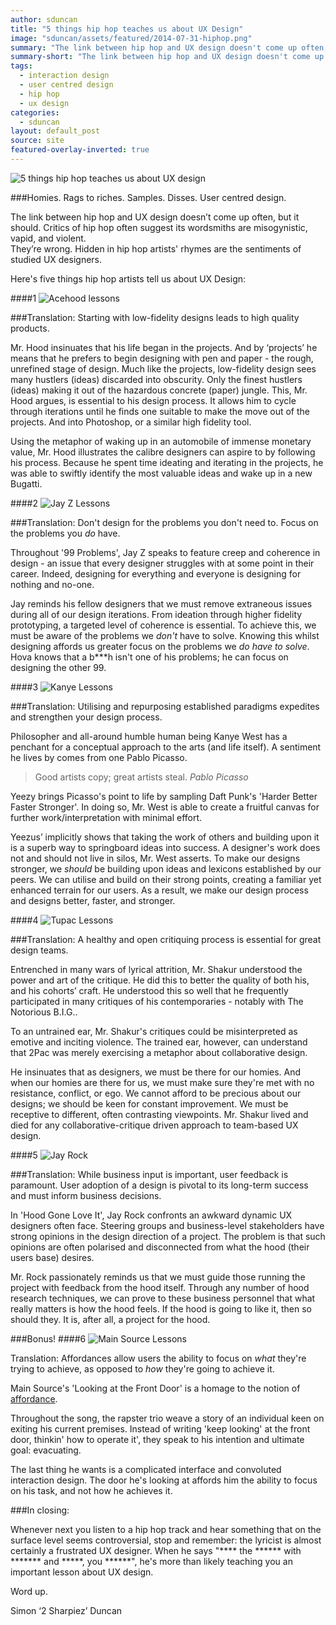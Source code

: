 ```yaml
---
author: sduncan
title: "5 things hip hop teaches us about UX Design"
image: "sduncan/assets/featured/2014-07-31-hiphop.png"
summary: "The link between hip hop and UX design doesn't come up often, but it should."
summary-short: "The link between hip hop and UX design doesn't come up often, but it should."
tags:
  - interaction design
  - user centred design
  - hip hop
  - ux design
categories:
  - sduncan
layout: default_post
source: site
featured-overlay-inverted: true
---
```


<img src="{{ site.github.url }}/sduncan/assets/2014-07-31-hiphop/all-together.png" alt="5 things hip hop teaches us about UX design" class="aligncenter" />

###Homies. Rags to riches. Samples. Disses. User centred design.

The link between hip hop and UX design doesn’t come up often, but it should.  Critics of hip hop often suggest its wordsmiths are misogynistic, vapid, and violent. <br />They’re wrong. Hidden in hip hop artists' rhymes are the sentiments of studied UX designers.

Here's five things hip hop artists tell us about UX Design:

###\#1
<img src="{{ site.github.url }}/sduncan/assets/2014-07-31-hiphop/acehood.png" alt="Acehood lessons" class="aligncenter" />  

###Translation: Starting with low-fidelity designs leads to high quality products.

Mr. Hood insinuates that his life began in the projects. And by ‘projects’ he means that he prefers to begin designing with pen and paper - the rough, unrefined stage of design. Much like the projects, low-fidelity design sees many hustlers (ideas) discarded into obscurity. Only the finest hustlers (ideas) making it out of the hazardous concrete (paper) jungle. This, Mr. Hood argues, is essential to his design process.  It allows him to cycle through iterations until he finds one suitable to make the move out of the projects. And into Photoshop, or a similar high fidelity tool.

Using the metaphor of waking up in an automobile of immense monetary value, Mr. Hood illustrates the calibre designers can aspire to by following his process.  Because he spent time ideating and iterating in the projects, he was able to swiftly identify the most valuable ideas and wake up in a new Bugatti.  


###\#2
<img src="{{ site.github.url }}/sduncan/assets/2014-07-31-hiphop/jayz.png" alt="Jay Z Lessons" class="aligncenter" />  


###Translation: Don't design for the problems you don't need to. Focus on the problems you *do* have.

Throughout '99 Problems', Jay Z speaks to feature creep and coherence in design - an issue that every designer struggles with at some point in their career. Indeed, designing for everything and everyone is designing for nothing and no-one.  

Jay reminds his fellow designers that we must remove extraneous issues during all of our design iterations. From ideation through higher fidelity prototyping, a targeted level of coherence is essential. To achieve this, we must be aware of the problems we *don't* have to solve. Knowing this whilst designing affords us greater focus on the problems we *do have to solve*. Hova knows that a b\*\*\*h isn't one of his problems; he can focus on designing the other 99.  

###\#3
<img src="{{ site.github.url }}/sduncan/assets/2014-07-31-hiphop/kanye.png" alt="Kanye Lessons" class="aligncenter" />

###Translation: Utilising and repurposing established paradigms expedites and strengthen your design process.

Philosopher and all-around humble human being Kanye West has a penchant for a conceptual approach to the arts (and life itself).  A sentiment he lives by comes from one Pablo Picasso.

<blockquote>
Good artists copy; great artists steal.
<cite>Pablo Picasso</cite>
</blockquote>

Yeezy brings Picasso's point to life by sampling Daft Punk's 'Harder Better Faster Stronger'. In doing so, Mr. West is able to create a fruitful canvas for further work/interpretation with minimal effort.

Yeezus’ implicitly shows that taking the work of others and building upon it is a superb way to springboard ideas into success. A designer's work does not and should not live in silos, Mr. West asserts.  To make our designs stronger, we *should* be building upon ideas and lexicons established by our peers. We can utilise and build on their strong points, creating a familiar yet enhanced terrain for our users. As a result, we make our design process and designs better, faster, and stronger.

###\#4
<img src="{{ site.github.url }}/sduncan/assets/2014-07-31-hiphop/tupac.png" alt="Tupac Lessons" class="aligncenter" />  


###Translation: A healthy and open critiquing process is essential for great design teams.

Entrenched in many wars of lyrical attrition, Mr. Shakur understood the power and art of the critique.  He did this to better the quality of both his, and his cohorts’ craft.  He understood this so well that he frequently participated in  many critiques of his contemporaries - notably with The Notorious B.I.G..

To an untrained ear, Mr. Shakur's critiques could be misinterpreted as emotive and inciting violence. The trained ear, however, can understand that 2Pac was merely exercising a metaphor about collaborative design.

He insinuates that as designers, we must be there for our homies. And when our homies are there for us, we must make sure they're met with no resistance, conflict, or ego.  We cannot afford to be precious about our designs; we should be keen for constant improvement. We must be receptive to different, often contrasting viewpoints.  Mr. Shakur lived and died for any collaborative-critique driven approach to team-based UX design.  

###\#5
<img src="{{ site.github.url }}/sduncan/assets/2014-07-31-hiphop/jayrock.png" alt="Jay Rock" class="aligncenter" />  


###Translation: While business input is important, user feedback is paramount. User adoption of a design is pivotal to its long-term success and must inform business decisions.

In 'Hood Gone Love It', Jay Rock confronts an awkward dynamic UX designers often face. Steering groups and business-level stakeholders have strong opinions in the design direction of a project. The problem is that such opinions are often polarised and disconnected from what the hood (their users base) desires.

Mr. Rock passionately reminds us that we must guide those running the project with feedback from the hood itself.  Through any number of hood research techniques, we can prove to these business personnel that what really matters is how the hood feels.  If the hood is going to like it, then so should they.  It is, after all, a project for the hood.

###Bonus!
###\#6
<img src="{{ site.github.url }}/sduncan/assets/2014-07-31-hiphop/evacuate.png" alt="Main Source Lessons" class="aligncenter" />

Translation: Affordances allow users the ability to focus on *what* they're trying to achieve, as opposed to *how* they're going to achieve it.

Main Source's 'Looking at the Front Door' is a homage to the notion of <a href="{{ site.github.url }}/2014/02/04/intro-to-ixd.html">affordance</a>.

Throughout the song, the rapster trio weave a story of an individual keen on exiting his current premises. Instead of writing 'keep looking' at the front door, thinkin' how to operate it', they speak to his intention and ultimate goal: evacuating.  

The last thing he wants is a complicated interface and convoluted interaction design. The door he's looking at affords him the ability to focus on his task, and not how he achieves it.

###In closing:

Whenever next you listen to a hip hop track and hear something that on the surface level seems controversial, stop and remember: the lyricist is almost certainly a frustrated UX designer. When he says "\*\*\*\* the \*\*\*\*\*\* with \*\*\*\*\*\*\* and \*\*\*\*\*, you \*\*\*\*\*\*", he's more than likely teaching you an important lesson about UX design.

Word up.

Simon ‘2 Sharpiez’ Duncan
